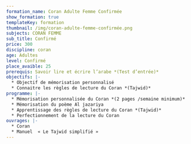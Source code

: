 ```yaml
---
formation_name: Coran Adulte Femme Confirmée
show_formation: true
templateKey: formation
thumbnail: /img/coran-adulte-femme-confirmée.png
subjects: CORAN FEMME
sub_title: Confirmé
price: 300
discipline: coran
age: Adultes
level: Confirmé
place_avaible: 25
prerequis: Savoir lire et écrire l’arabe *(Test d’entrée)*
objectifs: |-
  * Objectif de mémorisation personnalisé
  * Connaitre les règles de lecture du Coran *(Tajwid)*
programme: |-
  * Mémorisation personnalisée du Coran *(2 pages /semaine minimum)*
  * Mémorisation du poème Al jazariya
  * Apprentissage des règles de lecture du Coran *(Tajwid)*
  * Perfectionnement de la lecture du Coran
ouvrages: |-
  * Coran
  * Manuel  « Le Tajwid simplifié »
---
```

